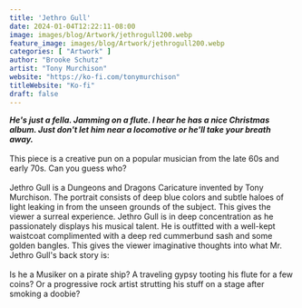 ```yaml
---
title: 'Jethro Gull'
date: 2024-01-04T12:22:11-08:00
image: images/blog/Artwork/jethrogull200.webp
feature_image: images/blog/Artwork/jethrogull200.webp
categories: [ "Artwork" ]
author: "Brooke Schutz"
artist: "Tony Murchison"
website: "https://ko-fi.com/tonymurchison"
titleWebsite: "Ko-fi"
draft: false
---
```

***He's just a fella. Jamming on a flute. I hear he has a nice Christmas album. Just don't let him near a locomotive or he'll take your breath away.***\
\
This piece is a creative pun on a popular musician from the late 60s and early 70s. Can you guess who?\
\
Jethro Gull is a Dungeons and Dragons Caricature invented by Tony Murchison. The portrait consists of deep blue colors and subtle haloes of light leaking in from the unseen grounds of the subject. This gives the viewer a surreal experience. Jethro Gull is in deep concentration as he passionately displays his musical talent. He is outfitted with a well-kept waistcoat complimented with a deep red cummerbund sash and some golden bangles. This gives the viewer imaginative thoughts into what Mr. Jethro Gull's back story is:\
\
Is he a Musiker on a pirate ship? A traveling gypsy tooting his flute for a few coins? Or a progressive rock artist strutting his stuff on a stage after smoking a doobie?
